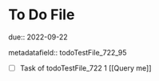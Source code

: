 # To Do File

due:: 2022-09-22

metadatafield:: todoTestFile_722_95

- [ ] Task of todoTestFile_722 1 [[Query me]]
